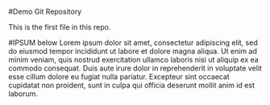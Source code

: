 #Demo Git Repository

This is the first file in this repo.

#IPSUM below
Lorem ipsum dolor sit amet, consectetur adipiscing elit, 
sed do eiusmod tempor incididunt ut labore et dolore magna aliqua.
Ut enim ad minim veniam, quis nostrud exercitation 
ullamco laboris nisi ut aliquip ex ea commodo consequat. Duis aute irure 
dolor in reprehenderit in voluptate velit esse 
cillum dolore eu fugiat nulla pariatur. Excepteur 
sint occaecat cupidatat non proident, sunt in culpa qui officia 
deserunt mollit anim id est laborum.